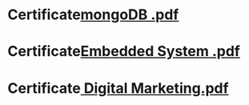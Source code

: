 # Certificate[mongoDB .pdf](https://github.com/user-attachments/files/16421160/mongoDB.1.pdf)
# Certificate[Embedded System .pdf](https://github.com/user-attachments/files/16421252/UC-aa893423-0acd-416c-8904-18337c8359e7.pdf)


# Certificate[ Digital Marketing.pdf](https://github.com/user-attachments/files/16421296/7237.-.V.S.B.COLLEGE.OF.ENGINEERING.TECHNICAL.CAMPUS-16.pdf)
